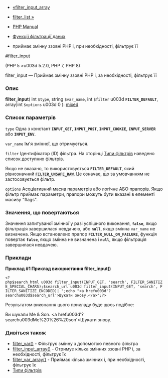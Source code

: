 - [«filter_input_array](function.filter-input-array.md)
- [filter_list »](function.filter-list.md)

- [PHP Manual](index.md)
- [Функції фільтрації даних](ref.filter.md)
- приймає змінну ззовні PHP і, при необхідності, фільтрує її

#filter_input

(PHP 5 \>u003d 5.2.0, PHP 7, PHP 8)

filter_input — Приймає змінну ззовні PHP і, за необхідності,
фільтрує її

### Опис

**filter_input**(
int `$type`,
string `$var_name`,
int `$filter` u003d **`FILTER_DEFAULT`**,
array\|int `$options` u003d 0
):
[mixed](language.types.declarations.md#language.types.declarations.mixed)

### Список параметрів

`type`
Одна з констант **`INPUT_GET`**, **`INPUT_POST`**, **`INPUT_COOKIE`**,
**`INPUT_SERVER`** або **`INPUT_ENV`**.

`var_name`
Ім'я змінної, що отримується.

`filter`
Ідентифікатор (ID) фільтра. На сторінці [Типи фільтрів](filter.filters.md) наведено список доступних фільтрів.

Якщо не вказано, то використовується **`FILTER_DEFAULT`**, який
рівнозначний [**`FILTER_UNSAFE_RAW`**](filter.filters.sanitize.md). Це
означає, що за умовчанням не застосовується фільтр.

`options`
Асоціативний масив параметрів або логічне АБО прапорів. Якщо фільтр
приймає параметри, прапори можуть бути вказані в елементі масиву
"flags".

### Значення, що повертаються

Значення запитуваної змінної у разі успішного виконання,
**`false`**, якщо фільтрація завершилася невдачею, або **`null`**, якщо
змінна `var_name` не визначена. Якщо встановлено прапор
**`FILTER_NULL_ON_FAILURE`**, функція повертає **`false`**, якщо
змінна не визначена і **`null`**, якщо фільтрація завершилася
невдачею.

### Приклади

**Приклад #1 Приклад використання **filter_input()****

` <?php$search_html u003d filter_input(INPUT_GET, 'search', FILTER_SANITIZE_SPECIAL_CHARS);$search_url u003d filter_input(INPUT_GET, 'search', FILTER_SANITIZE_ENCODED)|
";echo "<a hrefu003d'?searchu003d$search_url'>Шукати знову.</a>";?> `

Результатом виконання цього прикладу буде щось подібне:

Ви шукали Me & Son.
<a hrefu003d'?searchu003dMe%20%26%20son'>Шукати знову.</a>

### Дивіться також

- [filter_var()](function.filter-var.md) - Фільтрує змінну з
допомогою певного фільтра
- [filter_input_array()](function.filter-input-array.md) - Отримує
кілька змінних ззовні PHP і, за необхідності, фільтрує їх
- [filter_var_array()](function.filter-var-array.md) - Приймає
кілька змінних і, при необхідності, фільтрує їх
- [Типи фільтрів](filter.filters.md)
